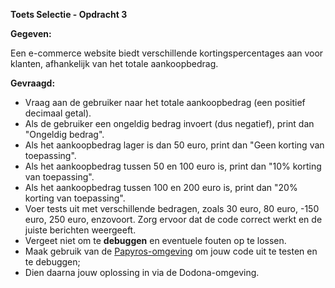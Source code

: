 **Toets Selectie - Opdracht 3**

**Gegeven:**

Een e-commerce website biedt verschillende kortingspercentages aan voor klanten, afhankelijk van het totale aankoopbedrag.

**Gevraagd:**

* Vraag aan de gebruiker naar het totale aankoopbedrag (een positief decimaal getal).
* Als de gebruiker een ongeldig bedrag invoert (dus negatief), print dan "Ongeldig bedrag".
* Als het aankoopbedrag lager is dan 50 euro, print dan "Geen korting van toepassing".
* Als het aankoopbedrag tussen 50 en 100 euro is, print dan "10% korting van toepassing".
* Als het aankoopbedrag tussen 100 en 200 euro is, print dan "20% korting van toepassing".
* Voer tests uit met verschillende bedragen, zoals 30 euro, 80 euro, -150 euro, 250 euro, enzovoort. Zorg ervoor dat de code correct werkt en de juiste berichten weergeeft. 
* Vergeet niet om te **debuggen** en eventuele fouten op te lossen.
* Maak gebruik van de [Papyros-omgeving](https://papyros.dodona.be/?locale=nl&language=JavaScript) om jouw code uit te testen en te debuggen;
* Dien daarna jouw oplossing in via de Dodona-omgeving.
